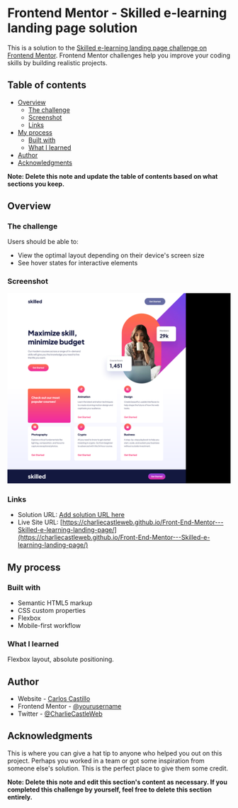 # Frontend Mentor - Skilled e-learning landing page solution

This is a solution to the [Skilled e-learning landing page challenge on Frontend Mentor](https://www.frontendmentor.io/challenges/skilled-elearning-landing-page-S1ObDrZ8q). Frontend Mentor challenges help you improve your coding skills by building realistic projects.

## Table of contents

- [Overview](#overview)
  - [The challenge](#the-challenge)
  - [Screenshot](#screenshot)
  - [Links](#links)
- [My process](#my-process)
  - [Built with](#built-with)
  - [What I learned](#what-i-learned)
- [Author](#author)
- [Acknowledgments](#acknowledgments)

**Note: Delete this note and update the table of contents based on what sections you keep.**

## Overview

### The challenge

Users should be able to:

- View the optimal layout depending on their device's screen size
- See hover states for interactive elements

### Screenshot

![](./assets/images/Screenshot.png)

### Links

- Solution URL: [Add solution URL here](https://your-solution-url.com)
- Live Site URL: [https://charliecastleweb.github.io/Front-End-Mentor---Skilled-e-learning-landing-page/](https://charliecastleweb.github.io/Front-End-Mentor---Skilled-e-learning-landing-page/)

## My process

### Built with

- Semantic HTML5 markup
- CSS custom properties
- Flexbox
- Mobile-first workflow

### What I learned

Flexbox layout, absolute positioning.

## Author

- Website - [Carlos Castillo](https://carloscastillo.dev/)
- Frontend Mentor - [@yourusername](https://www.frontendmentor.io/profile/CharlieCastleWeb)
- Twitter - [@CharlieCastleWeb](https://www.twitter.com/yourusername)

## Acknowledgments

This is where you can give a hat tip to anyone who helped you out on this project. Perhaps you worked in a team or got some inspiration from someone else's solution. This is the perfect place to give them some credit.

**Note: Delete this note and edit this section's content as necessary. If you completed this challenge by yourself, feel free to delete this section entirely.**